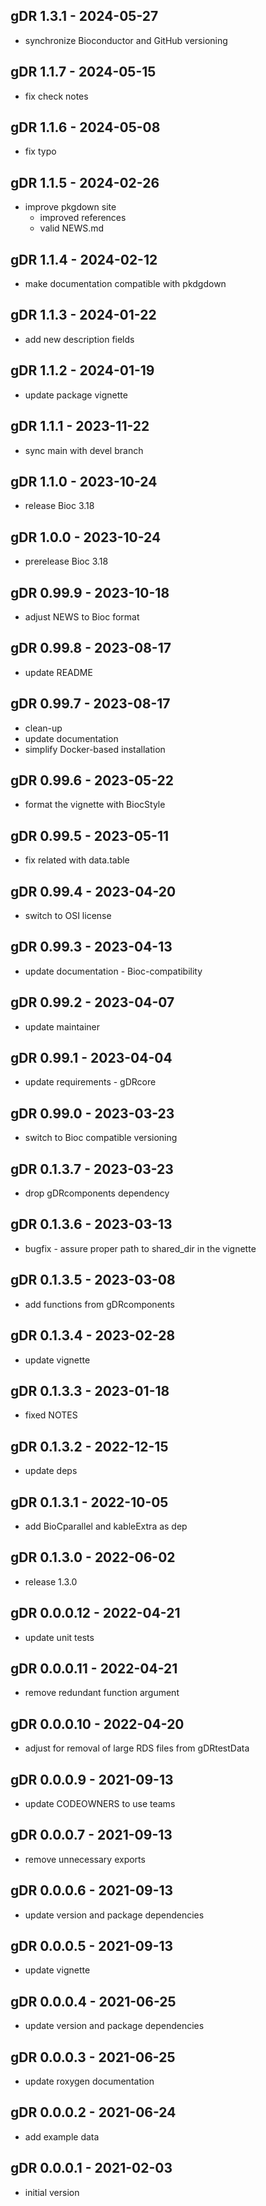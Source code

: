 ## gDR 1.3.1 - 2024-05-27
* synchronize Bioconductor and GitHub versioning

## gDR 1.1.7 - 2024-05-15
* fix check notes

## gDR 1.1.6 - 2024-05-08
* fix typo

## gDR 1.1.5 - 2024-02-26
* improve pkgdown site
  * improved references
  * valid NEWS.md

## gDR 1.1.4 - 2024-02-12
* make documentation compatible with pkdgdown

## gDR 1.1.3 - 2024-01-22
* add new description fields

## gDR 1.1.2 - 2024-01-19
* update package vignette

## gDR 1.1.1 - 2023-11-22
* sync main with devel branch

## gDR 1.1.0 - 2023-10-24
* release Bioc 3.18

## gDR 1.0.0 - 2023-10-24
* prerelease Bioc 3.18

## gDR 0.99.9 - 2023-10-18
* adjust NEWS to Bioc format

## gDR 0.99.8 - 2023-08-17
* update README 

## gDR 0.99.7 - 2023-08-17
* clean-up
* update documentation
* simplify Docker-based installation

## gDR 0.99.6 - 2023-05-22
* format the vignette with BiocStyle

## gDR 0.99.5 - 2023-05-11
* fix related with data.table

## gDR 0.99.4 - 2023-04-20
* switch to OSI license

## gDR 0.99.3 - 2023-04-13
* update documentation - Bioc-compatibility

## gDR 0.99.2 - 2023-04-07
* update maintainer

## gDR 0.99.1 - 2023-04-04
* update requirements - gDRcore

## gDR 0.99.0 - 2023-03-23
* switch to Bioc compatible versioning

## gDR 0.1.3.7 - 2023-03-23
* drop gDRcomponents dependency

## gDR 0.1.3.6 - 2023-03-13
* bugfix - assure proper path to shared_dir in the vignette

## gDR 0.1.3.5 - 2023-03-08
* add functions from gDRcomponents

## gDR 0.1.3.4 - 2023-02-28
* update vignette

## gDR 0.1.3.3 - 2023-01-18
* fixed NOTES

## gDR 0.1.3.2 - 2022-12-15
* update deps

## gDR 0.1.3.1 - 2022-10-05
* add BioCparallel and kableExtra as dep

## gDR 0.1.3.0 - 2022-06-02
* release 1.3.0

## gDR 0.0.0.12 - 2022-04-21
* update unit tests

## gDR 0.0.0.11 - 2022-04-21
* remove redundant function argument

## gDR 0.0.0.10 - 2022-04-20
* adjust for removal of large RDS files from gDRtestData

## gDR 0.0.0.9 - 2021-09-13
* update CODEOWNERS to use teams

## gDR 0.0.0.7 - 2021-09-13
* remove unnecessary exports

## gDR 0.0.0.6 - 2021-09-13
* update version and package dependencies

## gDR 0.0.0.5 - 2021-09-13
* update vignette

## gDR 0.0.0.4 - 2021-06-25
* update version and package dependencies

## gDR 0.0.0.3 - 2021-06-25
* update roxygen documentation

## gDR 0.0.0.2 - 2021-06-24
* add example data

## gDR 0.0.0.1 - 2021-02-03
* initial version
